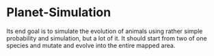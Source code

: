 # Planet-Simulation
Its end goal is to simulate the evolution of animals using rather simple probability and simulation, but a lot of it. It should start from two of one species and mutate and evolve into the entire mapped area.
